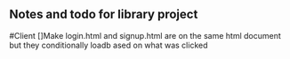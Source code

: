 ## Notes and todo for library project

#Client
[]Make login.html and signup.html are on the same html document but they conditionally loadb   ased on what was clicked
